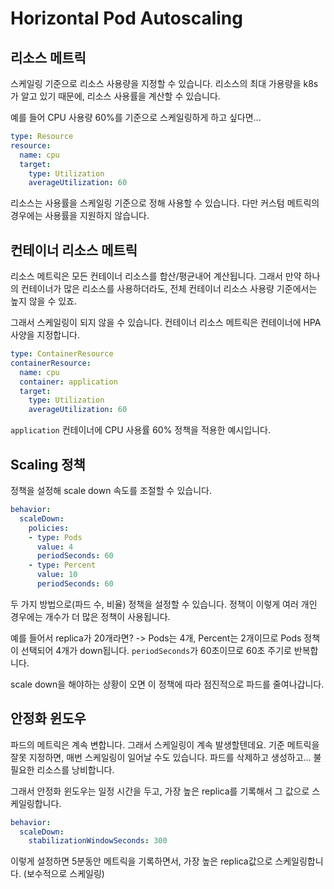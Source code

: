 # Horizontal Pod Autoscaling

## 리소스 메트릭

스케일링 기준으로 리소스 사용량을 지정할 수 있습니다. 리소스의 최대 가용량을 k8s가 알고 있기 때문에, 리소스 사용률을 계산할 수 있습니다.

예를 들어 CPU 사용량 60%를 기준으로 스케일링하게 하고 싶다면...

```yaml
type: Resource
resource:
  name: cpu
  target:
    type: Utilization
    averageUtilization: 60
```

리소스는 사용률을 스케일링 기준으로 정해 사용할 수 있습니다. 다만 커스텀 메트릭의 경우에는 사용률을 지원하지 않습니다.

## 컨테이너 리소스 메트릭

리소스 메트릭은 모든 컨테이너 리소스를 합산/평균내어 계산됩니다. 그래서 만약 하나의 컨테이너가 많은 리소스를 사용하더라도, 전체 컨테이너 리소스 사용량 기준에서는 높지 않을 수 있죠.

그래서 스케일링이 되지 않을 수 있습니다. 컨테이너 리소스 메트릭은 컨테이너에 HPA 사양을 지정합니다.

```yaml
type: ContainerResource
containerResource:
  name: cpu
  container: application
  target:
    type: Utilization
    averageUtilization: 60
```

`application` 컨테이너에 CPU 사용률 60% 정책을 적용한 예시입니다.

## Scaling 정책

정책을 설정해 scale down 속도를 조절할 수 있습니다.

```yaml
behavior:
  scaleDown:
    policies:
    - type: Pods
      value: 4
      periodSeconds: 60
    - type: Percent
      value: 10
      periodSeconds: 60
```

두 가지 방법으로(파드 수, 비율) 정책을 설정할 수 있습니다. 정책이 이렇게 여러 개인 경우에는 개수가 더 많은 정책이 사용됩니다.

예를 들어서 replica가 20개라면? -> Pods는 4개, Percent는 2개이므로 Pods 정책이 선택되어 4개가 down됩니다. `periodSeconds`가 60초이므로 60초 주기로 반복합니다.

scale down을 해야하는 상황이 오면 이 정책에 따라 점진적으로 파드를 줄여나갑니다.

## 안정화 윈도우

파드의 메트릭은 계속 변합니다. 그래서 스케일링이 계속 발생할텐데요. 기준 메트릭을 잘못 지정하면, 매번 스케일링이 일어날 수도 있습니다.
파드를 삭제하고 생성하고... 불필요한 리소스를 낭비합니다.

그래서 안정화 윈도우는 일정 시간을 두고, 가장 높은 replica를 기록해서 그 값으로 스케일링합니다.

```yaml
behavior:
  scaleDown:
    stabilizationWindowSeconds: 300
```

이렇게 설정하면 5분동안 메트릭을 기록하면서, 가장 높은 replica값으로 스케일링합니다. (보수적으로 스케일링)

